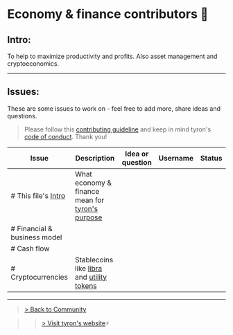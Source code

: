 # Economy & finance contributors :high_brightness:
## Intro:
To help to maximize productivity and profits. Also asset management and cryptoeconomics.

---
## Issues:
These are some issues to work on - feel free to add more, share ideas and questions.

> Please follow this [contributing guideline](https://github.com/tyronNetwork/tyron/blob/master/CONTRIBUTING.md) and keep in mind tyron's [code of conduct](https://github.com/tyronNetwork/tyron/blob/master/CODE_OF_CONDUCT.md). Thank you!

| Issue | Description | Idea or question | Username | Status |
|---|---|---|---|---|
|# This file's [Intro](#intro) | What economy & finance mean for [tyron's purpose](https://www.tyron.network/#the-purpose-of-tyron)|
|# Financial & business model | 
|# Cash flow |
|# Cryptocurrencies | Stablecoins like [libra](https://github.com/libra/libra) and [utility tokens](http://www.ecri.eu/system/tdf/thomas_duenser_1.pdf?file=1&type=node&id=155&force=0) |

---

> <a href="/community"> > Back to Community </a>

>> [> Visit tyron's website](https://www.tyron.network/):zap:
